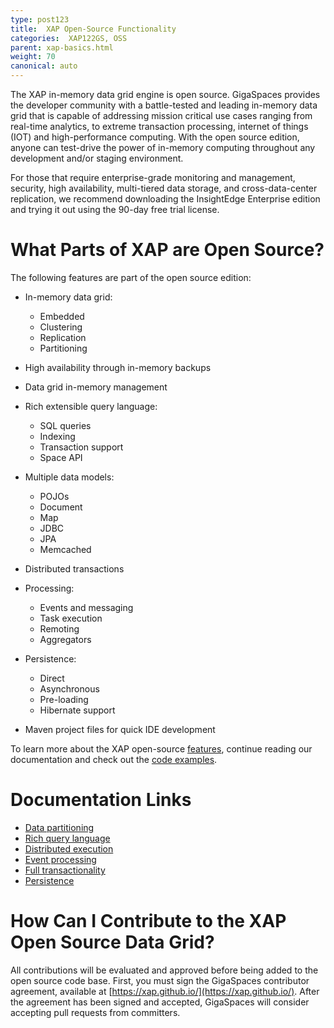 ```yaml
---
type: post123
title:  XAP Open-Source Functionality
categories:  XAP122GS, OSS
parent: xap-basics.html
weight: 70
canonical: auto
---
```



The XAP in-memory data grid engine is open source. GigaSpaces provides the developer community with a battle-tested and leading in-memory data grid that is capable of addressing mission critical use cases ranging from real-time analytics, to extreme transaction processing, internet of things (IOT) and high-performance computing. With the open source edition, anyone can test-drive the power of in-memory computing throughout any development and/or staging environment.

For those that require enterprise-grade monitoring and management, security, high availability, multi-tiered data storage, and cross-data-center replication, we recommend downloading the InsightEdge Enterprise edition and trying it out using the 90-day free trial license.

# What Parts of XAP are Open Source?

The following features are part of the open source edition:

* In-memory data grid: 
  * Embedded
  * Clustering
  * Replication
  * Partitioning

* High availability through in-memory backups

* Data grid in-memory management

* Rich extensible query language:
  * SQL queries
  * Indexing
  * Transaction support
  * Space API

* Multiple data models:
  * POJOs
  * Document
  * Map
  * JDBC
  * JPA
  * Memcached

* Distributed transactions

* Processing:
  * Events and messaging
  * Task execution
  * Remoting
  * Aggregators

* Persistence:
  * Direct
  * Asynchronous
  * Pre-loading
  * Hibernate support

* Maven project files for quick IDE development

To learn more about the XAP open-source [features](https://xap.github.io/), continue reading our documentation and check out the [code examples](https://github.com/xap/xap/tree/master/xap-examples).

# Documentation Links

* [Data partitioning](../started/data-partitioning.html)
* [Rich query language](../started/xap-tutorial-part1.html)
* [Distributed execution](../started/xap-tutorial-part3.html)
* [Event processing](../started/xap-tutorial-part4.html)
* [Full transactionality](../started/xap-tutorial-part6.html)
* [Persistence](../started/xap-tutorial-part7.html)

# How Can I Contribute to the XAP Open Source Data Grid?

All contributions will be evaluated and approved before being added to the open source code base. First, you must sign the GigaSpaces contributor agreement, available at [https://xap.github.io/](https://xap.github.io/). After the agreement has been signed and accepted, GigaSpaces will consider accepting pull requests from committers.

 

